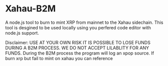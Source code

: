 # Xahau-B2M
A node.js tool to burn to mint XRP from mainnet to the Xahau sidechain. This tool is desgined to be used locally using you perfered code editor with node.js support.  








Disclaimer: USE AT YOUR OWN RISK IT IS POSSIBLE TO LOSE FUNDS DURING A B2M PROCESS. WE DO NOT ACCEPT LILABLITY FOR ANY FUNDS. During the B2M process the program will log an xpop source. If burn xrp but fail to mint on xahau you can reference 
